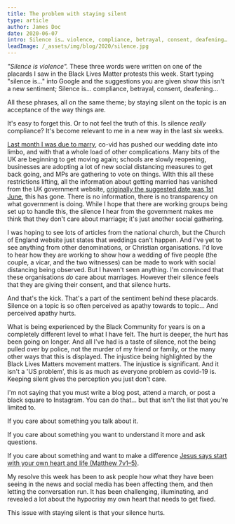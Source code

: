 ```yaml
---
title: The problem with staying silent
type: article
author: James Doc
date: 2020-06-07
intro: Silence is… violence, compliance, betrayal, consent, deafening… All these phrases, all on the same theme; by staying silent on a topic is an acceptance of the way things are. I've been thinking a lot about that this week…
leadImage: /_assets/img/blog/2020/silence.jpg
---
```


_"Silence is violence"._ These three words were written on one of the placards I saw in the Black Lives Matter protests this week. Start typing "silence is…" into Google and the suggestions you are given show this isn't a new sentiment; Silence is… compliance, betrayal, consent, deafening…

All these phrases, all on the same theme; by staying silent on the topic is an acceptance of the way things are.

It's easy to forget this. Or to not feel the truth of this. Is silence _really_ compliance? It's become relevant to me in a new way in the last six weeks.

[Last month I was due to marry](https://jamesdoc.com/blog/2020/not-tomorrow-but-soon/), co-vid has pushed our wedding date into limbo, and with that a whole load of other complications. Many bits of the UK are beginning to get moving again; schools are slowly reopening, businesses are adopting a lot of new social distancing measures to get back going, and MPs are gathering to vote on things. WIth this all these restrictions lifting, all the information about getting married has vanished from the UK government website, [originally the suggested date was 1st June](https://web.archive.org/web/20200520191622/https://www.gov.uk/government/publications/coronavirus-outbreak-faqs-what-you-can-and-cant-do/coronavirus-outbreak-faqs-what-you-can-and-cant-do), this has gone. There is no information, there is no transparency on what government is doing. While I hope that there are working groups being set up to handle this, the silence I hear from the government makes me think that they don't care about marriage; it's just another social gathering.

I was hoping to see lots of articles from the national church, but the Church of England website just states that weddings can't happen. And I've yet to see anything from other denominations, or Christian organisations. I'd love to hear how they are working to show how a wedding of five people (the couple, a vicar, and the two witnesses) can be made to work with social distancing being observed. But I haven't seen anything. I'm convinced that these organisations _do_ care about marriages. However their silence feels that they are giving their consent, and that silence hurts.

And that's the kick. That's a part of the sentiment behind these placards. Silence on a topic is so often perceived as apathy towards to topic... And perceived apathy hurts.

What is being experienced by the Black Community for years is on a completely different level to what I have felt. The hurt is deeper, the hurt has been going on longer. And all I've had is a taste of silence, not the being pulled over by police, not the murder of my friend or family, or the many other ways that this is displayed. The injustice being highlighted by the Black Lives Matters movement matters. The injustice is significant. And it isn't a 'US problem', this is as much as everyone problem as covid-19 is. Keeping silent gives the perception you just don't care.

I'm not saying that you must write a blog post, attend a march, or post a black square to Instagram. You can do that… but that isn't the list that you're limited to.

If you care about something you talk about it.

If you care about something you want to understand it more and ask questions.

If you care about something and want to make a difference [Jesus says start with your own heart and life (Matthew 7v1–5)](https://www.biblegateway.com/passage/?search=Matthew+7%3A1-5&version=NIVUK).

My resolve this week has been to ask people how what they have been seeing in the news and social media has been affecting them, and then letting the conversation run. It has been challenging, illuminating, and revealed a lot about the hypocrisy my own heart that needs to get fixed.

This issue with staying silent is that your silence hurts.
